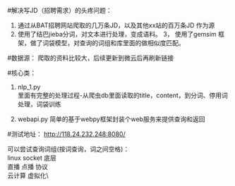 #解决写JD（招聘需求）的头疼问题：
1.  通过从BAT招聘网站爬取的几万条JD，以及其他xx站的百万条JD 作为源
2.  使用了结巴jieba分词，对文本进行处理，变成语料。
3，  使用了gemsim 框架，做了词袋模型，对查询的词组和库里面的做相似度匹配。

#数据源：
   爬取的资料比较大，后续更新到微云后再刷新链接

#核心类：
1.  nlp_1.py  
里面有完整的处理过程-从爬虫db里面读取的title，content，到分词、停用词处理，词袋训练

2. webapi.py 
简单的基于webpy框架封装个web服务来提供查询和返回

#测试地址：
http://118.24.232.248:8080/ 

可以尝试查询词组(按词查询，词之间空格)：\
linux socket 底层\
直播 点播 协议\
云计算 虚拟化\